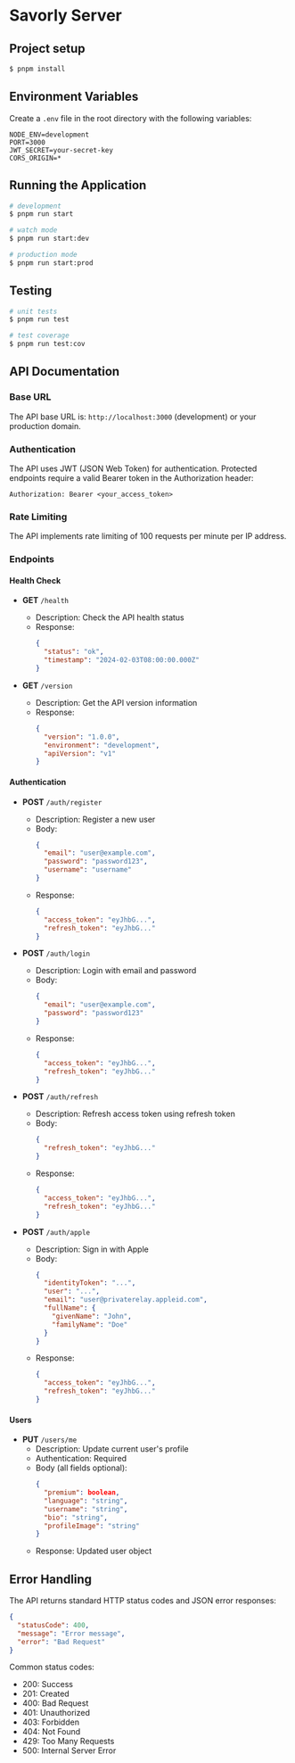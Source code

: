 # Savorly Server

## Project setup

```bash
$ pnpm install
```

## Environment Variables

Create a `.env` file in the root directory with the following variables:

```env
NODE_ENV=development
PORT=3000
JWT_SECRET=your-secret-key
CORS_ORIGIN=*
```

## Running the Application

```bash
# development
$ pnpm run start

# watch mode
$ pnpm run start:dev

# production mode
$ pnpm run start:prod
```

## Testing

```bash
# unit tests
$ pnpm run test

# test coverage
$ pnpm run test:cov
```

## API Documentation

### Base URL

The API base URL is: `http://localhost:3000` (development) or your production domain.

### Authentication

The API uses JWT (JSON Web Token) for authentication. Protected endpoints require a valid Bearer token in the Authorization header:

```
Authorization: Bearer <your_access_token>
```

### Rate Limiting

The API implements rate limiting of 100 requests per minute per IP address.

### Endpoints

#### Health Check

- **GET** `/health`

  - Description: Check the API health status
  - Response:
    ```json
    {
      "status": "ok",
      "timestamp": "2024-02-03T08:00:00.000Z"
    }
    ```

- **GET** `/version`
  - Description: Get the API version information
  - Response:
    ```json
    {
      "version": "1.0.0",
      "environment": "development",
      "apiVersion": "v1"
    }
    ```

#### Authentication

- **POST** `/auth/register`

  - Description: Register a new user
  - Body:
    ```json
    {
      "email": "user@example.com",
      "password": "password123",
      "username": "username"
    }
    ```
  - Response:
    ```json
    {
      "access_token": "eyJhbG...",
      "refresh_token": "eyJhbG..."
    }
    ```

- **POST** `/auth/login`

  - Description: Login with email and password
  - Body:
    ```json
    {
      "email": "user@example.com",
      "password": "password123"
    }
    ```
  - Response:
    ```json
    {
      "access_token": "eyJhbG...",
      "refresh_token": "eyJhbG..."
    }
    ```

- **POST** `/auth/refresh`

  - Description: Refresh access token using refresh token
  - Body:
    ```json
    {
      "refresh_token": "eyJhbG..."
    }
    ```
  - Response:
    ```json
    {
      "access_token": "eyJhbG...",
      "refresh_token": "eyJhbG..."
    }
    ```

- **POST** `/auth/apple`
  - Description: Sign in with Apple
  - Body:
    ```json
    {
      "identityToken": "...",
      "user": "...",
      "email": "user@privaterelay.appleid.com",
      "fullName": {
        "givenName": "John",
        "familyName": "Doe"
      }
    }
    ```
  - Response:
    ```json
    {
      "access_token": "eyJhbG...",
      "refresh_token": "eyJhbG..."
    }
    ```

#### Users

- **PUT** `/users/me`
  - Description: Update current user's profile
  - Authentication: Required
  - Body (all fields optional):
    ```json
    {
      "premium": boolean,
      "language": "string",
      "username": "string",
      "bio": "string",
      "profileImage": "string"
    }
    ```
  - Response: Updated user object

## Error Handling

The API returns standard HTTP status codes and JSON error responses:

```json
{
  "statusCode": 400,
  "message": "Error message",
  "error": "Bad Request"
}
```

Common status codes:

- 200: Success
- 201: Created
- 400: Bad Request
- 401: Unauthorized
- 403: Forbidden
- 404: Not Found
- 429: Too Many Requests
- 500: Internal Server Error
